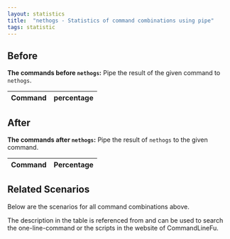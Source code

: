 ```yaml
---
layout: statistics
title:  "nethogs - Statistics of command combinations using pipe"
tags: statistic
---
```


## Before

__The commands before `nethogs`:__ Pipe the result of the given command to `nethogs`.

| Command | percentage |
|--------|--------|



## After

__The commands after `nethogs`:__ Pipe the result of `nethogs` to the given command.

| Command | Percentage | 
|-------|--------|



## Related Scenarios

Below are the scenarios for all command combinations above.

The description in the table is referenced from and can be used to search the one-line-command or the scripts in the website of CommandLineFu.




